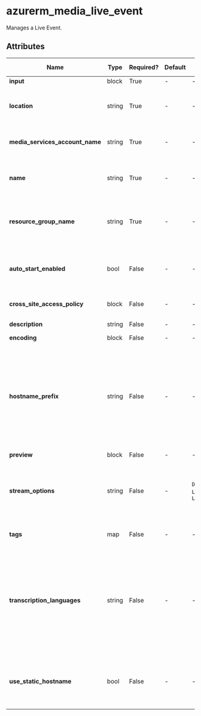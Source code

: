 # azurerm_media_live_event

Manages a Live Event.

## Attributes

| Name | Type | Required? | Default  | possible values | Description |
| ---- | ---- | --------- | -------- | ----------- | ----------- |
| **input** | block | True | -  |  -  | A `input` block. | 
| **location** | string | True | -  |  -  | The Azure Region where the Live Event should exist. Changing this forces a new Live Event to be created. | 
| **media_services_account_name** | string | True | -  |  -  | The Media Services account name. Changing this forces a new Live Event to be created. | 
| **name** | string | True | -  |  -  | The name which should be used for this Live Event. Changing this forces a new Live Event to be created. | 
| **resource_group_name** | string | True | -  |  -  | The name of the Resource Group where the Live Event should exist. Changing this forces a new Live Event to be created. | 
| **auto_start_enabled** | bool | False | -  |  -  | The flag indicates if the resource should be automatically started on creation. Changing this forces a new resource to be created. | 
| **cross_site_access_policy** | block | False | -  |  -  | A `cross_site_access_policy` block. | 
| **description** | string | False | -  |  -  | A description for the live event. | 
| **encoding** | block | False | -  |  -  | A `encoding` block. | 
| **hostname_prefix** | string | False | -  |  -  | When `use_static_hostname` is set to true, the `hostname_prefix` specifies the first part of the hostname assigned to the live event preview and ingest endpoints. The final hostname would be a combination of this prefix, the media service account name and a short code for the Azure Media Services data center. | 
| **preview** | block | False | -  |  -  | A `preview` block. | 
| **stream_options** | string | False | -  |  `Default`, `LowLatency`, `LowLatencyV2`  | A list of options to use for the LiveEvent. Possible values are `Default`, `LowLatency`, `LowLatencyV2`. Please see more at this [document](https://learn.microsoft.com/en-us/azure/media-services/latest/live-event-latency-reference#lowlatency-and-lowlatencyv2-options). Changing this forces a new resource to be created. | 
| **tags** | map | False | -  |  -  | A mapping of tags which should be assigned to the Live Event. | 
| **transcription_languages** | string | False | -  |  -  | Specifies a list of languages (locale) to be used for speech-to-text transcription – it should match the spoken language in the audio track. The value should be in `BCP-47` format (e.g: `en-US`). [See the Microsoft Documentation for more information about the live transcription feature and the list of supported languages](https://go.microsoft.com/fwlink/?linkid=2133742 ). | 
| **use_static_hostname** | bool | False | -  |  -  | Specifies whether a static hostname would be assigned to the live event preview and ingest endpoints. Changing this forces a new Live Event to be created. | 

